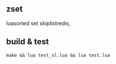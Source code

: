 ## zset
luasorted set skiplistredis, 

## build & test 
```
make && lua test_sl.lua && lua test.lua
```

